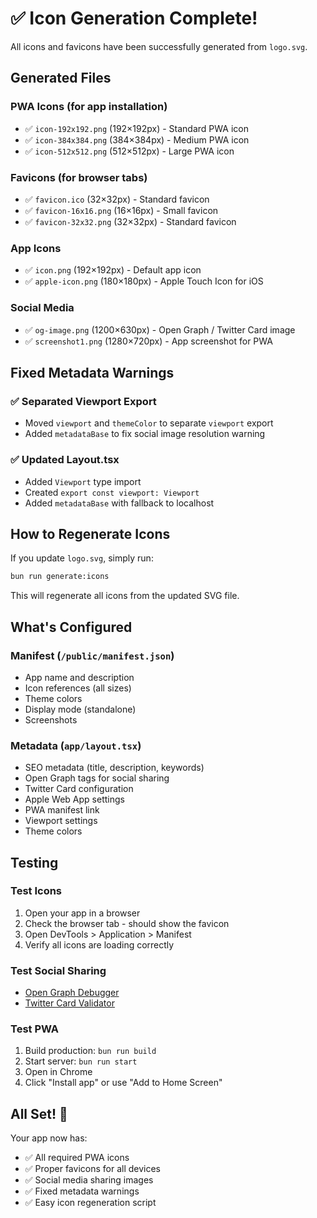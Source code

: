 # ✅ Icon Generation Complete!

All icons and favicons have been successfully generated from `logo.svg`.

## Generated Files

### PWA Icons (for app installation)

- ✅ `icon-192x192.png` (192×192px) - Standard PWA icon
- ✅ `icon-384x384.png` (384×384px) - Medium PWA icon
- ✅ `icon-512x512.png` (512×512px) - Large PWA icon

### Favicons (for browser tabs)

- ✅ `favicon.ico` (32×32px) - Standard favicon
- ✅ `favicon-16x16.png` (16×16px) - Small favicon
- ✅ `favicon-32x32.png` (32×32px) - Standard favicon

### App Icons

- ✅ `icon.png` (192×192px) - Default app icon
- ✅ `apple-icon.png` (180×180px) - Apple Touch Icon for iOS

### Social Media

- ✅ `og-image.png` (1200×630px) - Open Graph / Twitter Card image
- ✅ `screenshot1.png` (1280×720px) - App screenshot for PWA

## Fixed Metadata Warnings

### ✅ Separated Viewport Export

- Moved `viewport` and `themeColor` to separate `viewport` export
- Added `metadataBase` to fix social image resolution warning

### ✅ Updated Layout.tsx

- Added `Viewport` type import
- Created `export const viewport: Viewport`
- Added `metadataBase` with fallback to localhost

## How to Regenerate Icons

If you update `logo.svg`, simply run:

```bash
bun run generate:icons
```

This will regenerate all icons from the updated SVG file.

## What's Configured

### Manifest (`/public/manifest.json`)

- App name and description
- Icon references (all sizes)
- Theme colors
- Display mode (standalone)
- Screenshots

### Metadata (`app/layout.tsx`)

- SEO metadata (title, description, keywords)
- Open Graph tags for social sharing
- Twitter Card configuration
- Apple Web App settings
- PWA manifest link
- Viewport settings
- Theme colors

## Testing

### Test Icons

1. Open your app in a browser
2. Check the browser tab - should show the favicon
3. Open DevTools > Application > Manifest
4. Verify all icons are loading correctly

### Test Social Sharing

- [Open Graph Debugger](https://www.opengraph.xyz/)
- [Twitter Card Validator](https://cards-dev.twitter.com/validator)

### Test PWA

1. Build production: `bun run build`
2. Start server: `bun run start`
3. Open in Chrome
4. Click "Install app" or use "Add to Home Screen"

## All Set! 🎉

Your app now has:

- ✅ All required PWA icons
- ✅ Proper favicons for all devices
- ✅ Social media sharing images
- ✅ Fixed metadata warnings
- ✅ Easy icon regeneration script
